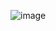 ![image](https://user-images.githubusercontent.com/96412405/195823972-7472c761-582c-4054-9571-bb0f94e3fc48.png)
